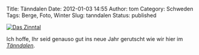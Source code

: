 Title: Tänndalen
Date: 2012-01-03 14:55
Author: tom
Category: Schweden
Tags: Berge, Foto, Winter
Slug: tanndalen
Status: published

[![Das
Zinntal](/pic/tanndalen1_s.jpg "Das Zinntal")](/pic/tanndalen1_l.jpg)

Ich hoffe, Ihr seid genauso gut ins neue Jahr gerutscht wie wir hier im
[*Tänndalen*](http://maps.google.com/maps?q=t%C3%A4nndalen&hl=de).

